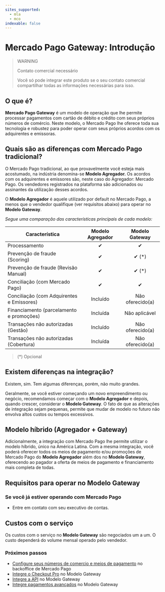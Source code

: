 ```yaml
---
sites_supported:
  - mla
  - mco
indexable: false
---
```


# Mercado Pago Gateway: Introdução

> WARNING
>
> Contato comercial necessário
>
> Você só pode integrar este produto se o seu contato comercial compartilhar todas as informações necessárias para isso.

## O que é? 

**Mercado Pago Gateway** é um modelo de operação que lhe permite processar pagamentos com cartão de débito e crédito com seus próprios números de comércio. Neste modelo, o Mercado Pago lhe oferece toda sua tecnologia e robustez para poder operar com seus próprios acordos com os adquirentes e emissoras.

## Quais são as diferenças com Mercado Pago tradicional?

O Mercado Pago tradicional, ao que provavelmente você esteja mais acostumado, na indústria denomina-se **Modelo Agregador.** Os acordos com os adquirentes e emissores são, neste caso do Agregador: Mercado Pago. Os vendedores registrados na plataforma são adicionados ou assinantes da utilização desses acordos.

O **Modelo Agregador** é aquele utilizado por default no Mercado Pago, a menos que o vendedor qualifique (ver requisitos abaixo) para operar no **Modelo Gateway**.

_Segue uma comparação das características principais de cada modelo:_

| Característica| Modelo Agregador | Modelo Gateway |
| --- | :---: | :---: |
| Processamento | ✔ | ✔ |
| Prevenção de fraude (Scoring) | ✔ | ✔ (*) |
| Prevenção de fraude (Revisão Manual) | ✔ | ✔ (*) |
| Conciliação (com Mercado Pago) | ✔ | ✔ |
| Conciliação (com Adquirentes e Emissores) | Incluído | Não oferecido(a) |
| Financiamento (parcelamento e promoções) | Incluída | Não aplicável |
| Transações não autorizadas (Gestão) | Incluído | Não oferecido(a) |
| Transações não autorizadas (Cobertura) | Incluída | Não oferecido(a) |

> (\*) Opcional

## Existem diferenças na integração?

Existem, sim. Tem algumas diferenças, porém, não muito grandes.

Geralmente, se você estiver começando um novo empreendimento ou negócio, recomendamos começar com o **Modelo Agregador** e depois, quando crescer, considerar o **Modelo Gateway**. O fato de que as alterações de integração sejam pequenas, permite que mudar de modelo no futuro não envolva altos custos ou tempos excessivos.

## Modelo híbrido (Agregador + Gateway)

Adicionalmente, a integração com Mercado Pago lhe permite utilizar o modelo híbrido, único na América Latina. Com a mesma integração, você poderá oferecer todos os meios de pagamento e/ou promoções de Mercado Pago do **Modelo Agregador** além dos no **Modelo Gateway**,  oferecendo ao pagador a oferta de meios de pagamento e financiamento mais completa de todas.

## Requisitos para operar no Modelo Gateway

### Se você já estiver operando com Mercado Pago

* Entre em contato com seu executivo de contas.

## Custos com o serviço

Os custos com o serviço no **Modelo Gateway** são negociados um a um.
O custo dependerá do volume mensal operado pelo vendedor.

### Próximos passos

* [Configure seus números de comercio e meios de pagamento](https://www.mercadopago[FAKER][URL][DOMAIN]/developers/pt/guides/online-payments/gateway/general-considerations/configuration) no backoffice de Mercado Pago
* [Integre o Checkout Pro](https://www.mercadopago[FAKER][URL][DOMAIN]/developers/es/guides/online-payments/gateway/checkout-pro/receiving-payments) no Modelo Gateway
* [Integre a API](https://www.mercadopago[FAKER][URL][DOMAIN]/developers/es/guides/online-payments/gateway/checkout-api/receiving-payments) no Modelo Gateway
* [Integre pagamentos avançados](https://www.mercadopago[FAKER][URL][DOMAIN]/developers/es/guides/gateway/advanced/introduction) no Modelo Gateway
